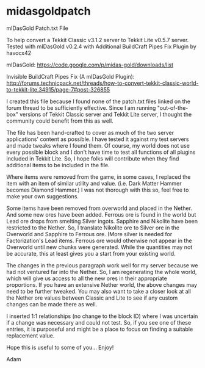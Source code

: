 midasgoldpatch
==============

mIDasGold Patch.txt File

To help convert a Tekkit Classic v3.1.2 server to Tekkit Lite v0.5.7 server. 
Tested with mIDasGold v0.2.4 with Additional BuildCraft Pipes Fix Plugin by havocx42

mIDasGold:
https://code.google.com/p/midas-gold/downloads/list

Invisible BuildCraft Pipes Fix (A mIDasGold Plugin):
http://forums.technicpack.net/threads/how-to-convert-tekkit-classic-world-to-tekkit-lite.34915/page-7#post-326855

I created this file because I found none of the patch.txt files linked on the forum thread to be 
sufficiently effective. Since I am running "out-of-the-box" versions of Tekkit Classic server and 
Tekkit Lite server, I thought the community could benefit from this as well.

The file has been hand-crafted to cover as much of the two server applications' content as 
possible. I have tested it against my test servers and made tweaks where I found them. Of course,
my world does not use every possible block and I don't have time to test all functions of all 
plugins included in Tekkit Lite. So, I hope folks will contribute when they find additional items 
to be included in the file.

Where items were removed from the game, in some cases, I replaced the item with an item of similar 
utility and value. (i.e. Dark Matter Hammer becomes Diamond Hammer.) I was not thorough with this 
so, feel free to make your own suggestions.

Some items have been removed from overworld and placed in the Nether. And some new ores have been 
added. Ferrous ore is found in the world but Lead ore drops from smelting Silver ingots. Sapphire
and Nikolite have been restricted to the Nether. So, I translate Nikolite ore to Silver ore in 
the Overworld and Sapphire to Ferrous ore. (More silver is needed for Factorization's Lead items. 
Ferrous ore would otherwise not appear in the Overworld until new chunks were generated. While
the quantities may not be accurate, this at least gives you a start from your existing world.

The changes in the previous paragraph work well for my server because we had not ventured far into 
the Nether. So, I am regenerating the whole world, which will give us access to all the new ores in 
their appropriate proportions. If you have an extensive Nether world, the above changes may need to 
be further tweaked. You may also want to take a closer look at all the Nether ore values between 
Classic and Lite to see if any custom changes can be made there as well.

I inserted 1:1 relationships (no change to the block ID) where I was uncertain if a change was 
necessary and could not test. So, if you see one of these entries, it is purposeful and might be 
a place to focus on finding a suitable replacement value.

Hope this is useful to some of you... Enjoy!

Adam
